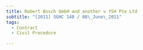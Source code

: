 ```yaml
---
title: Robert Bosch GmbH and another v YSH Pte Ltd
subtitle: "[2011] SGHC 148 / 08\_June\_2011"
tags:
  - Contract
  - Civil Procedure

---
```


